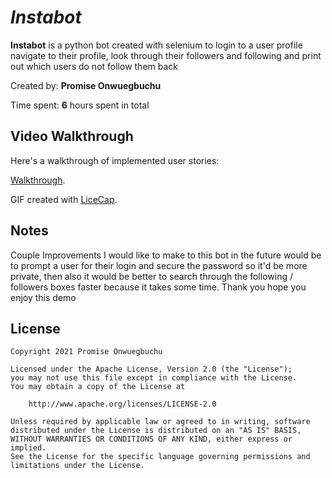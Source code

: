 # *Instabot*

**Instabot** is a python bot created with selenium to login to a user profile navigate to their profile, look through their followers and following and print out which users do not follow them back

Created by: **Promise Onwuegbuchu**

Time spent: **6** hours spent in total


## Video Walkthrough

Here's a walkthrough of implemented user stories:

[Walkthrough](https://imgur.com/ySlOQoV.mp4).

GIF created with [LiceCap](http://www.cockos.com/licecap/).

## Notes

Couple Improvements I would like to make to this bot in the future would be to prompt a user for their login and secure the password so  it'd be more private, then also it would be better to search through the following / followers boxes faster because it takes some time. Thank you hope you enjoy this demo

## License

    Copyright 2021 Promise Onwuegbuchu

    Licensed under the Apache License, Version 2.0 (the "License");
    you may not use this file except in compliance with the License.
    You may obtain a copy of the License at

        http://www.apache.org/licenses/LICENSE-2.0

    Unless required by applicable law or agreed to in writing, software
    distributed under the License is distributed on an "AS IS" BASIS,
    WITHOUT WARRANTIES OR CONDITIONS OF ANY KIND, either express or implied.
    See the License for the specific language governing permissions and
    limitations under the License.
